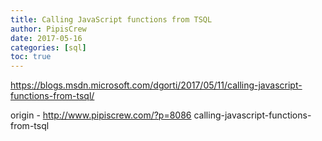 ```yaml
---
title: Calling JavaScript functions from TSQL
author: PipisCrew
date: 2017-05-16
categories: [sql]
toc: true
---
```


https://blogs.msdn.microsoft.com/dgorti/2017/05/11/calling-javascript-functions-from-tsql/

origin - http://www.pipiscrew.com/?p=8086 calling-javascript-functions-from-tsql